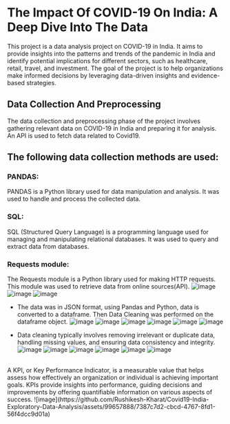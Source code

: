 # The Impact Of COVID-19 On India: A Deep Dive Into The Data

This project is a data analysis project on COVID-19 in India. It aims to provide insights into the patterns and trends of the pandemic in India and identify potential implications for different sectors, such as healthcare, retail, travel, and investment. The goal of the project is to help organizations make informed decisions by leveraging data-driven insights and evidence-based strategies.

## Data Collection And Preprocessing
The data collection and preprocessing phase of the project involves gathering relevant data on COVID-19 in India and preparing it for analysis.
An API is used to fetch data related to Covid19.
## The following data collection methods are used:
### PANDAS: 
PANDAS is a Python library used for data manipulation and analysis. It was used to handle and process the collected data.
### SQL: 
SQL (Structured Query Language) is a programming language used for managing and manipulating relational databases. It was used to query and extract data from databases.
### Requests module: 
The Requests module is a Python library used for making HTTP requests. This module was used to retrieve data from online sources(API).
![image](https://github.com/Rushikesh-Kharat/Covid19-India-Exploratory-Data-Analysis/assets/99657888/03a74cec-1fb5-4aca-902f-321d1208eba4)
![image](https://github.com/Rushikesh-Kharat/Covid19-India-Exploratory-Data-Analysis/assets/99657888/cbd3bd2e-4bf4-4dbd-ac00-a9cd58cdfc42)
![image](https://github.com/Rushikesh-Kharat/Covid19-India-Exploratory-Data-Analysis/assets/99657888/ec3f1c20-f590-4b75-9981-9319c1f189ee)
* The data was in JSON format, using Pandas and Python, data is converted to a dataframe. Then Data Cleaning was performed on the dataframe object.
![image](https://github.com/Rushikesh-Kharat/Covid19-India-Exploratory-Data-Analysis/assets/99657888/7843bed3-24e9-4c09-a6ed-6b44d29c80ef)
![image](https://github.com/Rushikesh-Kharat/Covid19-India-Exploratory-Data-Analysis/assets/99657888/22a74f21-0fb5-4f1f-91a3-d6bc7a7b41a2)
![image](https://github.com/Rushikesh-Kharat/Covid19-India-Exploratory-Data-Analysis/assets/99657888/48891ea9-7ef5-440c-b841-c8634891ace8)
![image](https://github.com/Rushikesh-Kharat/Covid19-India-Exploratory-Data-Analysis/assets/99657888/598febeb-fcf9-4c90-a843-8e656aaa7e67)
![image](https://github.com/Rushikesh-Kharat/Covid19-India-Exploratory-Data-Analysis/assets/99657888/2605714d-6665-4edc-9683-160099e30d3a)
![image](https://github.com/Rushikesh-Kharat/Covid19-India-Exploratory-Data-Analysis/assets/99657888/afb212cd-0c7c-49a1-bdce-aa223a130e42)

* Data cleaning typically involves removing irrelevant or duplicate data, handling missing values, and ensuring data consistency and integrity.
![image](https://github.com/Rushikesh-Kharat/Covid19-India-Exploratory-Data-Analysis/assets/99657888/0ed8000f-5672-421a-a17c-e62d7fc678a6)
![image](https://github.com/Rushikesh-Kharat/Covid19-India-Exploratory-Data-Analysis/assets/99657888/7f9cff4a-d3ee-4842-8e6a-2d9a1e2d2f49)
![image](https://github.com/Rushikesh-Kharat/Covid19-India-Exploratory-Data-Analysis/assets/99657888/d88c779d-b45e-4884-af25-99a78eb82fdb)
![image](https://github.com/Rushikesh-Kharat/Covid19-India-Exploratory-Data-Analysis/assets/99657888/3a77cbfd-2c71-41cd-9c73-753b2128e404)
![image](https://github.com/Rushikesh-Kharat/Covid19-India-Exploratory-Data-Analysis/assets/99657888/1d0c77c1-b99a-4e7f-ac93-8448ff38bd46)
![image](https://github.com/Rushikesh-Kharat/Covid19-India-Exploratory-Data-Analysis/assets/99657888/27f14592-83aa-4234-86c7-db8754ee7565)

<br/>
A KPI, or Key Performance Indicator, is a measurable value that helps assess how effectively an organization or individual is achieving important goals. KPIs provide insights into performance, guiding decisions and improvements by offering quantifiable information on various aspects of success.
![image](https://github.com/Rushikesh-Kharat/Covid19-India-Exploratory-Data-Analysis/assets/99657888/7387c7d2-cbcd-4767-8fd1-56f4dcc9d01a)



